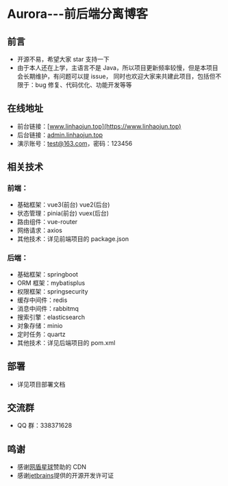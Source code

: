 # Aurora---前后端分离博客

## 前言

- 开源不易，希望大家 star 支持一下
- 由于本人还在上学，主语言不是 Java，所以项目更新频率较慢，但是本项目会长期维护，有问题可以提 issue，
  同时也欢迎大家来共建此项目，包括但不限于：bug 修复、代码优化、功能开发等等

## 在线地址

- 前台链接：[www.linhaojun.top](https://www.linhaojun.top)
- 后台链接：[admin.linhaojun.top](https://admin.linhaojun.top)
- 演示账号：test@163.com，密码：123456

## 相关技术

### 前端：

- 基础框架：vue3(前台) vue2(后台)
- 状态管理：pinia(前台) vuex(后台)
- 路由组件：vue-router
- 网络请求：axios
- 其他技术：详见前端项目的 package.json

### 后端：

- 基础框架：springboot
- ORM 框架：mybatisplus
- 权限框架：springsecurity
- 缓存中间件：redis
- 消息中间件：rabbitmq
- 搜索引擎：elasticsearch
- 对象存储：minio
- 定时任务：quartz
- 其他技术：详见后端项目的 pom.xml

## 部署

- 详见项目部署文档

## 交流群

- QQ 群：338371628

## 鸣谢

- 感谢[网盾星球](https://cdn.netdun.net/)赞助的 CDN
- 感谢[jetbrains](https://www.jetbrains.com/)提供的开源开发许可证
